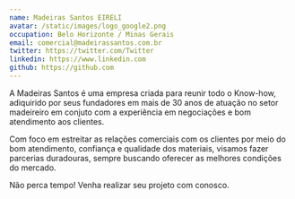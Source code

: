 ```yaml
---
name: Madeiras Santos EIRELI
avatar: /static/images/logo_google2.png
occupation: Belo Horizonte / Minas Gerais
email: comercial@madeirassantos.com.br
twitter: https://twitter.com/Twitter
linkedin: https://www.linkedin.com
github: https://github.com
---
```


A Madeiras Santos é uma empresa criada para reunir todo o Know-how, adiquirido por seus fundadores em mais de 30 anos de atuação no setor madeireiro em conjuto com a experiência em negociações e bom atendimento aos clientes.

Com foco em estreitar as relações comerciais com os clientes por meio do bom atendimento, confiança e qualidade dos materiais, visamos fazer parcerias duradouras, sempre buscando oferecer as melhores condições do mercado.

Não perca tempo! Venha realizar seu projeto com conosco.